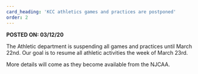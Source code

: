 ```yaml
---
card_heading: 'KCC athletics games and practices are postponed'
order: 2
---
```


<p><strong>POSTED ON: 03/12/20</strong></p>
<p>The Athletic department is suspending all games and practices until March 22nd. Our goal is to resume all athletic activities the week of March 23rd.</p>

<p>More details will come as they become available from the NJCAA.</p>
